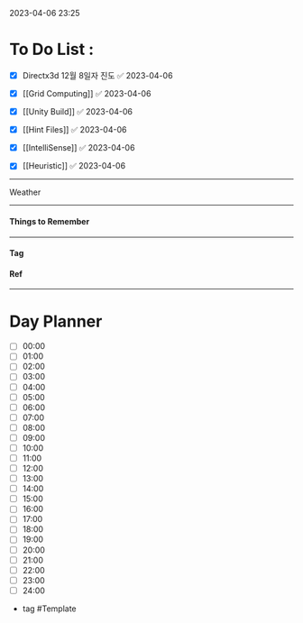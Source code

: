 2023-04-06 23:25

# To Do List :


- [x] Directx3d 12월 8일자 진도 ✅ 2023-04-06
- [x] [[Grid Computing]] ✅ 2023-04-06
- [x] [[Unity Build]] ✅ 2023-04-06
- [x] [[Hint Files]] ✅ 2023-04-06
- [x] [[IntelliSense]] ✅ 2023-04-06
- [x] [[Heuristic]] ✅ 2023-04-06


---

Weather

---

#### Things to Remember

---

#### Tag

#### Ref

---

# Day Planner

- [ ] 00:00 
- [ ] 01:00 
- [ ] 02:00 
- [ ] 03:00
- [ ] 04:00
- [ ] 05:00
- [ ] 06:00 
- [ ] 07:00 
- [ ] 08:00 
- [ ] 09:00 
- [ ] 10:00 
- [ ] 11:00 
- [ ] 12:00 
- [ ] 13:00 
- [ ] 14:00 
- [ ] 15:00 
- [ ] 16:00 
- [ ] 17:00 
- [ ] 18:00 
- [ ] 19:00 
- [ ] 20:00 
- [ ] 21:00 
- [ ] 22:00 
- [ ] 23:00 
- [ ] 24:00 

- tag
#Template